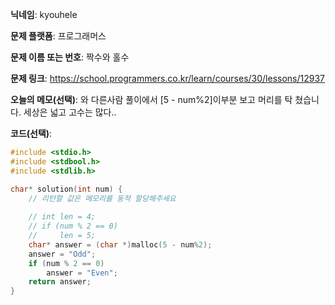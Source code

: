 **닉네임**: kyouhele

**문제 플랫폼**: 프로그래머스

**문제 이름 또는 번호**: 짝수와 홀수

**문제 링크**: https://school.programmers.co.kr/learn/courses/30/lessons/12937

**오늘의 메모(선택)**: 와 다른사람 풀이에서 [5 - num%2]이부분 보고 머리를 탁 쳤습니다. 세상은 넓고 고수는 많다..

**코드(선택)**:

```c
#include <stdio.h>
#include <stdbool.h>
#include <stdlib.h>

char* solution(int num) {
    // 리턴할 값은 메모리를 동적 할당해주세요
    
    // int len = 4;
    // if (num % 2 == 0)
    //     len = 5;
    char* answer = (char *)malloc(5 - num%2);
    answer = "Odd";
    if (num % 2 == 0)
        answer = "Even";
    return answer;
}
```
